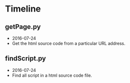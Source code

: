 # Timeline

## getPage.py
* 2016-07-24
* Get the html source code from a particular URL address.

## findScript.py
* 2016-07-24
* Find all script in a html source code file.
